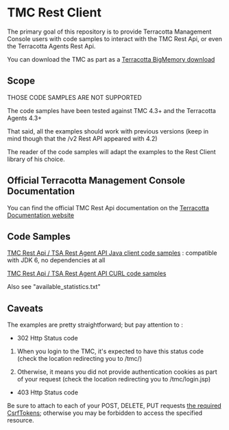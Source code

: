 TMC Rest Client
===============

The primary goal of this repository is to provide Terracotta Management Console users with code samples to interact with the TMC Rest Api, or even the Terracotta Agents Rest Api.

You can download the TMC as part as a [Terracotta BigMemory download](http://terracotta.org/downloads)

Scope
-----

THOSE CODE SAMPLES ARE NOT SUPPORTED

The code samples have been tested against TMC 4.3+ and the Terracotta Agents 4.3+

That said, all the examples should work with previous versions (keep in mind though that the /v2 Rest API appeared with 4.2)

The reader of the code samples will adapt the examples to the Rest Client library of his choice.


Official Terracotta Management Console Documentation
----------------------------------------------------

You can find the official TMC Rest Api documentation on the [Terracotta Documentation website](http://terracotta.org/generated/4.3.1/html/bmm-all/#page/bigmemory-max-webhelp%2F_bigmem_max_all.1.497.html%23)


Code Samples
------------

[TMC Rest Api / TSA Rest Agent API Java client code samples](jdk-no-dependencies-code-samples/) : compatible with JDK 6, no dependencies at all

[TMC Rest Api / TSA Rest Agent API CURL code samples](curl.md)


Also see "available_statistics.txt" 

Caveats
-------

The examples are pretty straightforward; but pay attention to :

* 302 Http Status code

1) When you login to the TMC, it's expected to have this status code (check the location redirecting you to /tmc/)

2) Otherwise, it means you did not provide authentication cookies as part of your request (check the location redirecting you to /tmc/login.jsp)


* 403 Http Status code

Be sure to attach to each of your POST, DELETE, PUT requests [the required CsrfTokens](http://terracotta.org/generated/4.3.1/html/bmm-all/#page/bigmemory-max-webhelp%2Fco-uri_security_for_api_without_tmc.html); otherwise you may be forbidden to access the specified resource.
